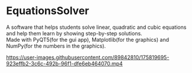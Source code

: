 # EquationsSolver
A software that helps students solve linear, quadratic and cubic equations and help them learn by showing step-by-step solutions.
<br>Made with PyQT5(for the gui app), Matplotlib(for the graphics) and NumPy(for the numbers in the graphics).


https://user-images.githubusercontent.com/89842810/175819695-923effb2-3c6c-492b-96f1-dfe6eb464070.mp4

